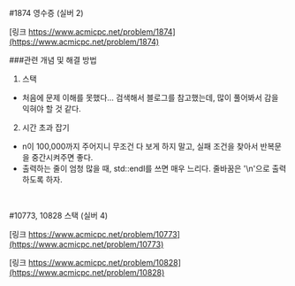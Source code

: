 #1874 영수증 (실버 2)

[링크 https://www.acmicpc.net/problem/1874](https://www.acmicpc.net/problem/1874)

###관련 개념 및 해결 방법
1. 스택
- 처음에 문제 이해를 못했다... 검색해서 블로그를 참고했는데, 많이 풀어봐서 감을 익혀야 할 것 같다.
2. 시간 초과 잡기
- n이 100,000까지 주어지니 무조건 다 보게 하지 말고, 실패 조건을 찾아서 반복문을 중간시켜주면 좋다.
- 출력하는 줄이 엄청 많을 때, std::endl를 쓰면 매우 느리다. 줄바꿈은 '\n'으로 출력하도록 하자.

<br>

#10773, 10828 스택 (실버 4)

[링크 https://www.acmicpc.net/problem/10773](https://www.acmicpc.net/problem/10773)

[링크 https://www.acmicpc.net/problem/10828](https://www.acmicpc.net/problem/10828)

<br>
